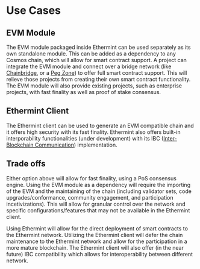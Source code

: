 <!--
order: 3
-->

# Use Cases

## EVM Module

The EVM module packaged inside Ethermint can be used separately as its own standalone module. This can be added as a dependency to any Cosmos chain, which will allow for smart contract support. A project can integrate the EVM module and connect over a bridge network (like [Chainbridge](https://github.com/ChainSafe/ChainBridge), or a [Peg Zone](https://github.com/cosmos/peggy)) to offer full smart contract support. This will relieve those projects from creating their own smart contract functionality. The EVM module will also provide existing projects, such as enterprise projects, with fast finality as well as proof of stake consensus.

## Ethermint Client

The Ethermint client can be used to generate an EVM compatible chain and it offers high security with its fast finality. Ethermint also offers built-in interporability functionalities (under development) with its IBC ([Inter-Blockchain Communication](https://cosmos.network/ibc)) implementation. 

## Trade offs

Either option above will allow for fast finality, using a PoS consensus engine. Using the EVM module as a dependency will require the importing of the EVM and the maintaining of the chain (including validator sets, code upgrades/conformance, community engagement, and participation incetivizations). This will allow for granular control over the network and specific configurations/features that may not be available in the Ethermint client.

Using Ethermint will allow for the direct deployment of smart contracts to the Ethermint network. Utilizing the Ethermint client will defer the chain maintenance to the Ethermint network and allow for the participation in a more mature blockchain. The Ethermint client will also offer (in the near future) IBC compatibility which allows for interoperability between different network. 

<!-- please read over! -->